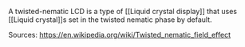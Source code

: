 A twisted-nematic LCD is a type of [[Liquid crystal display]] that uses [[Liquid crystal]]s set in the twisted nematic phase by default.

Sources:
https://en.wikipedia.org/wiki/Twisted_nematic_field_effect